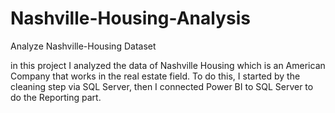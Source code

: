 # Nashville-Housing-Analysis
Analyze Nashville-Housing Dataset

in this project I analyzed the data of Nashville Housing which is an American Company that works in the real estate field.
To do this, I started by the cleaning step via SQL Server, then I connected Power BI to SQL Server to do the Reporting part.
